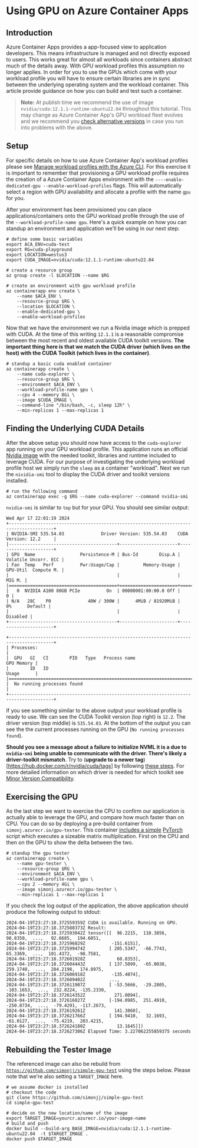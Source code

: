 # Using GPU on Azure Container Apps

## Introduction

Azure Container Apps provides a app-focused view to application developers. This means infrastructure is managed and not directly exposed to users. This works great for almost all workloads since containers abstract much of the details away. With GPU workload profiles this assumption no longer applies. In order for you to use the GPUs which come with your workload profile you will have to ensure certain libraries are in sync between the underlying operating system and the workload container. This article provide guidance on how you can build and test such a container.

> **Note:** At publish time we recommend the use of image `nvidia/cuda:12.1.1-runtime-ubuntu22.04` throughout this tutorial. This may change as Azure Container App's GPU workload fleet evolves and we recommend you [check alternative versions](https://hub.docker.com/r/nvidia/cuda/tags) in case you run into problems with the above.

## Setup

For specific details on how to use Azure Container App's workload profiles please see [Manage workload profiles with the Azure CLI](https://learn.microsoft.com/en-us/azure/container-apps/workload-profiles-manage-cli?tabs=external-env&pivots=aca-vnet-managed). For this exercise it is important to remember that provisioning a GPU workload profile requires the creation of a Azure Container Apps environment with the `----enable-dedicated-gpu --enable-workload-profiles` flags. This will automatically select a region with GPU availability and allocate a profile with the name `gpu` for you.

After your environment has been provisioned you can place applications/containers onto the GPU workload profile through the use of the `--workload-profile-name gpu`. Here's a quick example on how you can standup an environment and application we'll be using in our next step:

```
# define some basic variables
export ACA_ENV=cuda-test
export RG=cuda-playground
export LOCATION=westus3
export CUDA_IMAGE=nvidia/cuda:12.1.1-runtime-ubuntu22.04

# create a resource group
az group create -l $LOCATION --name $RG

# create an environment with gpu workload profile
az containerapp env create \
    --name $ACA_ENV \
    --resource-group $RG \
    --location $LOCATION \
    --enable-dedicated-gpu \
    --enable-workload-profiles
```

Now that we have the environment we run a Nvidia image which is prepped with CUDA. At the time of this writing `12.1.1` is a reasonable compromise between the most recent and oldest available CUDA toolkit versions. **The important thing here is that we match the CUDA driver (which lives on the host) with the CUDA Toolkit (which lives in the container)**. 

```
# standup a basic cuda enabled container
az containerapp create \
    --name cuda-explorer \
    --resource-group $RG \
    --environment $ACA_ENV \
    --workload-profile-name gpu \
    --cpu 4 --memory 8Gi \
    --image $CUDA_IMAGE \
    --command-line "/bin/bash, -c, sleep 12h" \
    --min-replicas 1 --max-replicas 1
```

## Finding the Underlying CUDA Details

After the above setup you should now have access to the `cuda-explorer` app running on your GPU workload profile. This application runs an official [Nvidia image](https://hub.docker.com/r/nvidia/cuda) with the needed toolkit, libraries and runtime included to leverage CUDA. For our purpose of investigating the underlying workload profile host we simply run the `sleep` as a container "workload". Next we run the `nividia-smi` tool to display the CUDA driver and toolkit versions installed.

```
# run the following command
az containerapp exec -g $RG --name cuda-explorer --command nvidia-smi
```

`nvidia-smi` is similar to `top` but for your GPU. You should see similar output: 

```
Wed Apr 17 22:01:19 2024
+---------------------------------------------------------------------------------------+
| NVIDIA-SMI 535.54.03              Driver Version: 535.54.03    CUDA Version: 12.2     |
|-----------------------------------------+----------------------+----------------------+
| GPU  Name                 Persistence-M | Bus-Id        Disp.A | Volatile Uncorr. ECC |
| Fan  Temp   Perf          Pwr:Usage/Cap |         Memory-Usage | GPU-Util  Compute M. |
|                                         |                      |               MIG M. |
|=========================================+======================+======================|
|   0  NVIDIA A100 80GB PCIe          On  | 00000001:00:00.0 Off |                    0 |
| N/A   28C    P0              40W / 300W |      4MiB / 81920MiB |      0%      Default |
|                                         |                      |             Disabled |
+-----------------------------------------+----------------------+----------------------+

+---------------------------------------------------------------------------------------+
| Processes:                                                                            |
|  GPU   GI   CI        PID   Type   Process name                            GPU Memory |
|        ID   ID                                                             Usage      |
|=======================================================================================|
|  No running processes found                                                           |
+---------------------------------------------------------------------------------------+
```

If you see something similar to the above output your workload profile is ready to use. We can see the CUDA Toolkit version (top right) is `12.2`. The driver version (top middle) is `535.54.03`. At the bottom of the output you can see the the current processes running on the GPU (`No running processes found`). 

**Should you see a message about a failure to initialize NVML it is a due to `nvidia-smi` being unable to communicate with the driver. There's likely a driver-toolkit mismatch**. Try to (**upgrade to a newer tag**)[https://hub.docker.com/r/nvidia/cuda/tags] by following [these steps](#rebuilding-the-tester-image). For more detailed information on which driver is needed for which toolkit see [Minor Version Compatibility](https://docs.nvidia.com/deploy/cuda-compatibility/index.html#minor-version-compatibility).


## Exercising the GPU

As the last step we want to exercise the CPU to confirm our application is actually able to leverage the GPU, and compare how much faster than on CPU. You can do so by deploying a pre-build container from `simonj.azurecr.io/gpu-tester`. This container [includes a simple](https://github.com/simonjj/simple-gpu-test/blob/main/gpu_cpu_tester.py) [PyTorch](https://pytorch.org/) script which executes a sizeable matrix multiplication. First on the CPU and then on the GPU to show the delta between the two. 

```
# standup the gpu tester
az containerapp create \
    --name gpu-tester \
    --resource-group $RG \
    --environment $ACA_ENV \
    --workload-profile-name gpu \
    --cpu 2 --memory 4Gi \
    --image simonj.azurecr.io/gpu-tester \
    --min-replicas 1 --max-replicas 1
```

If you check the log output of the application, the above application should produce the following output to stdout:

```
2024-04-19T23:27:18.372559359Z CUDA is available. Running on GPU.
2024-04-19T23:27:18.372588373Z Result:
2024-04-19T23:27:18.372593042Z tensor([[  96.2215,  110.3856,   98.8350,  ...,   92.6685,  194.6051,
2024-04-19T23:27:18.372596829Z          -151.6151],
2024-04-19T23:27:18.372599474Z         [ 205.5347,  -66.7743,   65.3369,  ...,  101.4372,  -98.7581,
2024-04-19T23:27:18.372601928Z            60.8353],
2024-04-19T23:27:18.372604443Z         [ 137.5099,  -65.0038,  259.1740,  ...,  284.2198,  174.8975,
2024-04-19T23:27:18.372606918Z          -135.4074],
2024-04-19T23:27:18.372609402Z         ...,
2024-04-19T23:27:18.372611907Z         [ -53.5666,  -29.2805, -103.1653,  ...,  232.8224, -135.2330,
2024-04-19T23:27:18.372614352Z           271.0094],
2024-04-19T23:27:18.372616827Z         [-194.0985,  251.4910, -250.8734,  ...,  -79.4291, -117.2673,
2024-04-19T23:27:18.372619261Z           141.3860],
2024-04-19T23:27:18.372621766Z         [ 194.9410,   32.1693,  -61.0127,  ...,  -75.4219,  203.4215,
2024-04-19T23:27:18.372624180Z            13.1645]])
2024-04-19T23:27:18.372627306Z Elapsed Time: 3.227062255859375 seconds
```

## Rebuilding the Tester Image

The referenced image can also be rebuild from [`https://github.com/simonjj/simple-gpu-test`](https://github.com/simonjj/simple-gpu-test) using the steps below. Please note that we're also setting a `TARGET_IMAGE` here.

```
# we assume docker is installed
# checkout the code
git clone https://github.com/simonjj/simple-gpu-test
cd simple-gpu-test

# decide on the new location/name of the image
export TARGET_IMAGE=yourcr.azurecr.io/your-image-name
# build and push
docker build --build-arg BASE_IMAGE=nvidia/cuda:12.1.1-runtime-ubuntu22.04  -t $TARGET_IMAGE .
docker push $TARGET_IMAGE
```